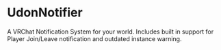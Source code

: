 # UdonNotifier
A VRChat Notification System for your world. Includes built in support for Player Join/Leave notification and outdated instance warning.
